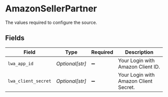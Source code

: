 # AmazonSellerPartner

The values required to configure the source.


## Fields

| Field                                 | Type                                  | Required                              | Description                           |
| ------------------------------------- | ------------------------------------- | ------------------------------------- | ------------------------------------- |
| `lwa_app_id`                          | *Optional[str]*                       | :heavy_minus_sign:                    | Your Login with Amazon Client ID.     |
| `lwa_client_secret`                   | *Optional[str]*                       | :heavy_minus_sign:                    | Your Login with Amazon Client Secret. |